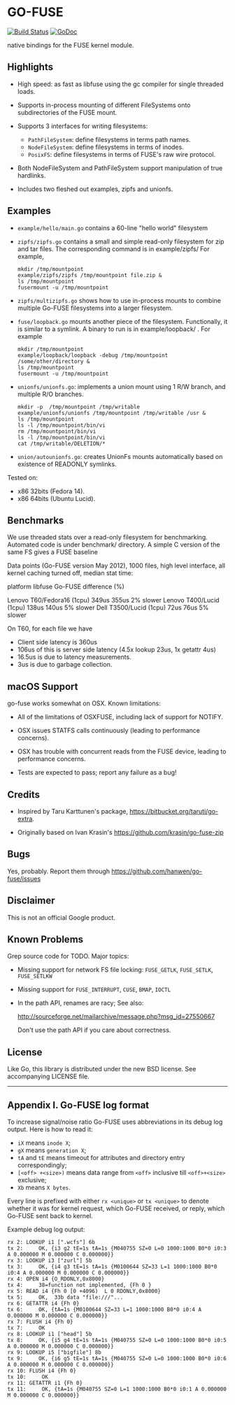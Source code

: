 # GO-FUSE

[![Build Status](https://travis-ci.org/hanwen/go-fuse.svg?branch=master)](https://travis-ci.org/hanwen/go-fuse)
[![GoDoc](https://godoc.org/github.com/hanwen/go-fuse?status.svg)](https://godoc.org/github.com/hanwen/go-fuse)

native bindings for the FUSE kernel module.

## Highlights

* High speed: as fast as libfuse using the gc compiler for single
threaded loads.

* Supports in-process mounting of different FileSystems onto
subdirectories of the FUSE mount.

* Supports 3 interfaces for writing filesystems:
  - `PathFileSystem`: define filesystems in terms path names.
  - `NodeFileSystem`: define filesystems in terms of inodes.
  - `PosixFS`: define filesystems in terms of FUSE's raw
  wire protocol.

* Both NodeFileSystem and PathFileSystem support manipulation of true
  hardlinks.

* Includes two fleshed out examples, zipfs and unionfs.


## Examples

* `example/hello/main.go` contains a 60-line "hello world" filesystem

* `zipfs/zipfs.go` contains a small and simple read-only filesystem for
  zip and tar files. The corresponding command is in example/zipfs/
  For example,

  ```shell
  mkdir /tmp/mountpoint
  example/zipfs/zipfs /tmp/mountpoint file.zip &
  ls /tmp/mountpoint
  fusermount -u /tmp/mountpoint
  ````

* `zipfs/multizipfs.go` shows how to use in-process mounts to
  combine multiple Go-FUSE filesystems into a larger filesystem.

* `fuse/loopback.go` mounts another piece of the filesystem.
  Functionally, it is similar to a symlink.  A binary to run is in
  example/loopback/ . For example

  ```shell
  mkdir /tmp/mountpoint
  example/loopback/loopback -debug /tmp/mountpoint /some/other/directory &
  ls /tmp/mountpoint
  fusermount -u /tmp/mountpoint
  ```

* `unionfs/unionfs.go`: implements a union mount using 1 R/W branch, and
  multiple R/O branches.

  ```shell
  mkdir -p  /tmp/mountpoint /tmp/writable
  example/unionfs/unionfs /tmp/mountpoint /tmp/writable /usr &
  ls /tmp/mountpoint
  ls -l /tmp/mountpoint/bin/vi
  rm /tmp/mountpoint/bin/vi
  ls -l /tmp/mountpoint/bin/vi
  cat /tmp/writable/DELETION/*
  ```

* `union/autounionfs.go`: creates UnionFs mounts automatically based on
  existence of READONLY symlinks.


Tested on:

- x86 32bits (Fedora 14).
- x86 64bits (Ubuntu Lucid).


## Benchmarks

We use threaded stats over a read-only filesystem for benchmarking.
Automated code is under benchmark/ directory. A simple C version of
the same FS gives a FUSE baseline

Data points (Go-FUSE version May 2012), 1000 files, high level
interface, all kernel caching turned off, median stat time:

platform                    libfuse     Go-FUSE      difference (%)

Lenovo T60/Fedora16 (1cpu)  349us       355us        2% slower
Lenovo T400/Lucid   (1cpu)  138us       140us        5% slower
Dell T3500/Lucid    (1cpu)   72us        76us        5% slower

On T60, for each file we have
- Client side latency is 360us
- 106us of this is server side latency (4.5x lookup 23us, 1x getattr 4us)
- 16.5us is due to latency measurements.
- 3us is due to garbage collection.

## macOS Support

go-fuse works somewhat on OSX. Known limitations:

* All of the limitations of OSXFUSE, including lack of support for
  NOTIFY.

* OSX issues STATFS calls continuously (leading to performance
  concerns).

* OSX has trouble with concurrent reads from the FUSE device, leading
  to performance concerns.

* Tests are expected to pass; report any failure as a bug!

## Credits

* Inspired by Taru Karttunen's package, https://bitbucket.org/taruti/go-extra.

* Originally based on Ivan Krasin's https://github.com/krasin/go-fuse-zip

## Bugs

Yes, probably.  Report them through
https://github.com/hanwen/go-fuse/issues

## Disclaimer

This is not an official Google product.

## Known Problems

Grep source code for TODO.  Major topics:

* Missing support for network FS file locking: `FUSE_GETLK`, `FUSE_SETLK`,
  `FUSE_SETLKW`

* Missing support for `FUSE_INTERRUPT`, `CUSE`, `BMAP`, `IOCTL`

* In the path API, renames are racy; See also:

    http://sourceforge.net/mailarchive/message.php?msg_id=27550667

  Don't use the path API if you care about correctness.

## License

Like Go, this library is distributed under the new BSD license.  See
accompanying LICENSE file.

--------

## Appendix I. Go-FUSE log format

To increase signal/noise ratio Go-FUSE uses abbreviations in its debug log
output. Here is how to read it:

- `iX` means `inode X`;
- `gX` means `generation X`;
- `tA` and `tE` means timeout for attributes and directory entry correspondingly;
- `[<off> +<size>)` means data range from `<off>` inclusive till `<off>+<size>` exclusive;
- `Xb` means `X bytes`.

Every line is prefixed with either `rx <unique>` or `tx <unique>` to denote
whether it was for kernel request, which Go-FUSE received, or reply, which
Go-FUSE sent back to kernel.

Example debug log output:

```
rx 2: LOOKUP i1 [".wcfs"] 6b
tx 2:     OK, {i3 g2 tE=1s tA=1s {M040755 SZ=0 L=0 1000:1000 B0*0 i0:3 A 0.000000 M 0.000000 C 0.000000}}
rx 3: LOOKUP i3 ["zurl"] 5b
tx 3:     OK, {i4 g3 tE=1s tA=1s {M0100644 SZ=33 L=1 1000:1000 B0*0 i0:4 A 0.000000 M 0.000000 C 0.000000}}
rx 4: OPEN i4 {O_RDONLY,0x8000}
tx 4:     38=function not implemented, {Fh 0 }
rx 5: READ i4 {Fh 0 [0 +4096)  L 0 RDONLY,0x8000}
tx 5:     OK,  33b data "file:///"...
rx 6: GETATTR i4 {Fh 0}
tx 6:     OK, {tA=1s {M0100644 SZ=33 L=1 1000:1000 B0*0 i0:4 A 0.000000 M 0.000000 C 0.000000}}
rx 7: FLUSH i4 {Fh 0}
tx 7:     OK
rx 8: LOOKUP i1 ["head"] 5b
tx 8:     OK, {i5 g4 tE=1s tA=1s {M040755 SZ=0 L=0 1000:1000 B0*0 i0:5 A 0.000000 M 0.000000 C 0.000000}}
rx 9: LOOKUP i5 ["bigfile"] 8b
tx 9:     OK, {i6 g5 tE=1s tA=1s {M040755 SZ=0 L=0 1000:1000 B0*0 i0:6 A 0.000000 M 0.000000 C 0.000000}}
rx 10: FLUSH i4 {Fh 0}
tx 10:     OK
rx 11: GETATTR i1 {Fh 0}
tx 11:     OK, {tA=1s {M040755 SZ=0 L=1 1000:1000 B0*0 i0:1 A 0.000000 M 0.000000 C 0.000000}}
```
